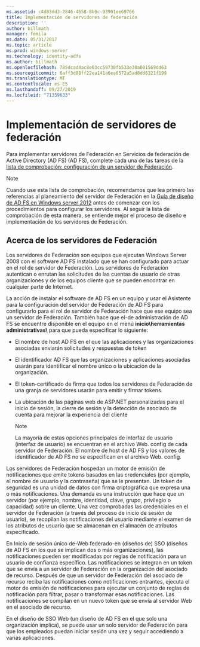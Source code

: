 ```yaml
---
ms.assetid: c4d83dd3-2846-4658-8b9c-93901ee69766
title: Implementación de servidores de federación
description: ''
author: billmath
manager: femila
ms.date: 05/31/2017
ms.topic: article
ms.prod: windows-server
ms.technology: identity-adfs
ms.author: billmath
ms.openlocfilehash: 785dcad4ac8e03cc59730fb533e30a001569dd63
ms.sourcegitcommit: 6aff3d88ff22ea141a6ea6572a5ad8dd6321f199
ms.translationtype: MT
ms.contentlocale: es-ES
ms.lasthandoff: 09/27/2019
ms.locfileid: "71359633"
---
```

# <a name="deploying-federation-servers"></a>Implementación de servidores de federación

Para implementar servidores de Federación en Servicios de federación de Active Directory (AD FS) \(AD FS\), complete cada una de las tareas de la [lista de comprobación: configuración de un servidor de Federación](Checklist--Setting-Up-a-Federation-Server.md).  
  
> [!NOTE]  
> Cuando use esta lista de comprobación, recomendamos que lea primero las referencias al planeamiento del servidor de Federación en la [Guía de diseño de AD FS en Windows server 2012](https://technet.microsoft.com/library/dd807036.aspx) antes de comenzar con los procedimientos para configurar los servidores. Al seguir la lista de comprobación de esta manera, se entiende mejor el proceso de diseño e implementación de los servidores de Federación.  
  
## <a name="about-federation-servers"></a>Acerca de los servidores de Federación  
Los servidores de Federación son equipos que ejecutan Windows Server 2008 con el software AD FS instalado que se han configurado para actuar en el rol de servidor de Federación. Los servidores de Federación autentican o enrutan las solicitudes de las cuentas de usuario de otras organizaciones y de los equipos cliente que se pueden encontrar en cualquier parte de Internet.  
  
La acción de instalar el software de AD FS en un equipo y usar el Asistente para la configuración del servidor de Federación de AD FS para configurarlo para el rol de servidor de Federación hace que ese equipo sea un servidor de Federación. También hace que el\-de administración de AD FS se encuentre disponible en el equipo en el menú **inicio\\herramientas administrativas\\** para que pueda especificar lo siguiente:  
  
-   El nombre de host AD FS en el que las aplicaciones y las organizaciones asociadas enviarán solicitudes y respuestas de token  
  
-   El identificador AD FS que las organizaciones y aplicaciones asociadas usarán para identificar el nombre único o la ubicación de la organización.  
  
-   El token\-certificado de firma que todos los servidores de Federación de una granja de servidores usarán para emitir y firmar tokens.  
  
-   La ubicación de las páginas web de ASP.NET personalizadas para el inicio de sesión, la cierre de sesión y la detección de asociado de cuenta para mejorar la experiencia del cliente  
  
    > [!NOTE]  
    > La mayoría de estas opciones principales de interfaz de usuario \(interfaz de usuario\) se encuentran en el archivo Web. config de cada servidor de Federación. El nombre de host de AD FS y los valores de identificador de AD FS no se especifican en el archivo Web. config.  
  
Los servidores de Federación hospedan un motor de emisión de notificaciones que emite tokens basados en las credenciales \(por ejemplo, el nombre de usuario y la contraseña\) que se le presentan. Un token de seguridad es una unidad de datos con firma criptográfica que expresa una o más notificaciones. Una demanda es una instrucción que hace que un servidor \(por ejemplo, nombre, identidad, clave, grupo, privilegio o capacidad\) sobre un cliente. Una vez comprobadas las credenciales en el servidor de Federación \(a través del proceso de inicio de sesión de usuario\), se recopilan las notificaciones del usuario mediante el examen de los atributos de usuario que se almacenan en el almacén de atributos especificado.  
  
En Inicio de sesión único de\-Web federado\-en \(diseños de\) SSO \(diseños de AD FS en los que se implican dos o más organizaciones\), las notificaciones pueden ser modificadas por reglas de notificación para un usuario de confianza específico. Las notificaciones se integran en un token que se envía a un servidor de Federación en la organización del asociado de recurso. Después de que un servidor de Federación del asociado de recurso reciba las notificaciones como notificaciones entrantes, ejecuta el motor de emisión de notificaciones para ejecutar un conjunto de reglas de notificación para filtrar, pasar o transformar esas notificaciones. Las notificaciones se compilan en un nuevo token que se envía al servidor Web en el asociado de recurso.  
  
En el diseño de SSO Web \(un diseño de AD FS en el que solo una organización implica\), se puede usar un solo servidor de Federación para que los empleados puedan iniciar sesión una vez y seguir accediendo a varias aplicaciones.  
  
